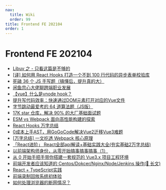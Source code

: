 ```yaml
---
nav:
  title: Wiki
  order: 99
title: Frontend FE 202104
order: 1
---
```


# Frontend FE 202104

- [Libuv 之 - 只看这篇是不够的](https://juejin.cn/post/6945702722645524517?utm_source=gold_browser_extension)
- [[译] 如何用 React Hooks 打造一个不到 100 行代码的异步表单校验库](https://juejin.cn/post/6844903859052085255)
- [死磕 36 个 JS 手写题（搞懂后，提升真的大）](https://juejin.cn/post/6946022649768181774?utm_source=gold_browser_extension)
- [闲鱼宗心大佬聊跨端职业发展](https://juejin.cn/post/6946764691725254669?utm_source=gold_browser_extension)
- [【vue】什么是vnode hook？](https://juejin.cn/post/6947646934211379231?utm_source=gold_browser_extension)
- [提升写代码效率：快速通过DOM元素打开对应的Vue文件](https://juejin.cn/post/6947326788917952520?utm_source=gold_browser_extension)
- [字节跳动最爱考的 64 道算法题（JS版）](https://juejin.cn/post/6947842412102287373?utm_source=gold_browser_extension)
- [17K star 仓库，解决 90% 的大厂基础面试题](https://juejin.cn/post/6947860760840110088?utm_source=gold_browser_extension)
- [ESM vs Webpack 面向高性能构建的探索](https://juejin.cn/post/6947890290896142350?utm_source=gold_browser_extension)
- [React Hooks 万字总结](https://juejin.cn/post/6948748617817522206?utm_source=gold_browser_extension)
- [0成本上手AST，用GoGoCode解决Vue2迁移Vue3难题](https://juejin.cn/post/6948635226453049374?utm_source=gold_browser_extension)
- [[万字总结] 一文吃透 Webpack 核心原理](https://juejin.cn/post/6949040393165996040?utm_source=gold_browser_extension)
- [「React进阶」 React全部api解读+基础实践大全(夯实基础2万字总结)](https://juejin.cn/post/6950063294270930980?utm_source=gold_browser_extension)
- [以前端架构师身份，从零开始搞事搞事搞事（1）](https://juejin.cn/post/6952066955868110879?utm_source=gold_browser_extension)
- [从 0 开始手把手带你搭建一套规范的 Vue3.x 项目工程环境](https://juejin.cn/post/6951649464637636622?utm_source=gold_browser_extension)
- [前端开发者应该知道的 Centos/Dokcer/Nginx/Node/Jenkins 操作(🍡 长文)](https://juejin.cn/post/6951684431597797389?utm_source=gold_browser_extension)
- [React + TypeScript实践](https://juejin.cn/post/6952696734078369828?utm_source=gold_browser_extension)
- [前端录制回放系统初体验](https://juejin.cn/post/6953533236337197070?utm_source=gold_browser_extension)
- [如何处理浏览器的断网情况？](https://juejin.cn/post/6953868764362309639?utm_source=gold_browser_extension)